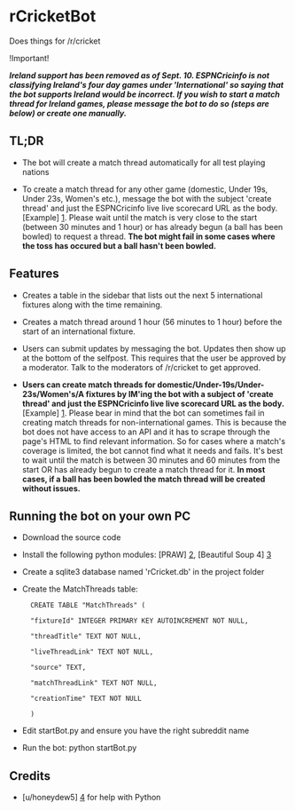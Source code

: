 rCricketBot
===========

Does things for /r/cricket

!Important!

***Ireland support has been removed as of Sept. 10. ESPNCricinfo is not classifying Ireland's four day games under 'International' so saying that the bot supports Ireland would be incorrect. If you wish to start a match thread for Ireland games, please message the bot to do so (steps are below) or create one manually.*** 

TL;DR
-----

* The bot will create a match thread automatically for all test playing nations

* To create a match thread for any other game (domestic, Under 19s, Under 23s, Women's etc.), message the bot with the subject 'create thread' and just the ESPNCricinfo live live scorecard URL as the body. [Example] [1]. Please wait until the match is very close to the start (between 30 minutes and 1 hour) or has already begun (a ball has been bowled) to request a thread. **The bot might fail in some cases where the toss has occured but a ball hasn't been bowled.**



Features
--------

* Creates a table in the sidebar that lists out the next 5 international fixtures along with the time remaining.

* Creates a match thread around 1 hour (56 minutes to 1 hour) before the start of an international fixture.

* Users can submit updates by messaging the bot. Updates then show up at the bottom of the selfpost. This requires that the user be approved by a moderator. Talk to the moderators of /r/cricket to get approved.

* **Users can create match threads for domestic/Under-19s/Under-23s/Women's/A fixtures by IM'ing the bot with a subject of 'create thread' and just the ESPNCricinfo live live scorecard URL as the body.** [Example] [1]. Please bear in mind that the bot can sometimes fail in creating match threads for non-international games. This is because the bot does not have access to an API and it has to scrape through the page's HTML to find relevant information. So for cases where a match's coverage is limited, the bot cannot find what it needs and fails. It's best to wait until the match is between 30 minutes and 60 minutes from the start OR has already begun to create a match thread for it. **In most cases, if a ball has been bowled the match thread will be created without issues.**


Running the bot on your own PC
------------------------------

* Download the source code

* Install the following python modules: [PRAW] [2], [Beautiful Soup 4] [3]

* Create a sqlite3 database named 'rCricket.db' in the project folder

* Create the MatchThreads table:

        CREATE TABLE "MatchThreads" (
    
        "fixtureId" INTEGER PRIMARY KEY AUTOINCREMENT NOT NULL,
    
        "threadTitle" TEXT NOT NULL,
    
        "liveThreadLink" TEXT NOT NULL,
    
        "source" TEXT,
    
        "matchThreadLink" TEXT NOT NULL,
    
        "creationTime" TEXT NOT NULL
    
        )

* Edit startBot.py and ensure you have the right subreddit name

* Run the bot: python startBot.py


Credits
--------

* [u/honeydew5] [4] for help with Python
 

 [1]: http://i.imgur.com/pH5guDI.png "Example"
 [2]: https://praw.readthedocs.org/en/latest/ "PRAW"
 [3]: http://www.crummy.com/software/BeautifulSoup/ "Beautiful Soup 4"
 [4]: http://www.reddit.com/user/honeydew5/ "u/honeydew5"
 
